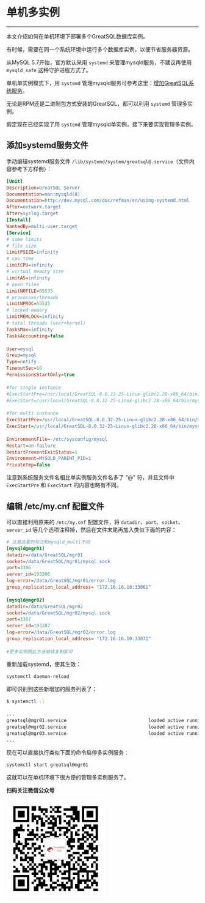 # 单机多实例
---

本文介绍如何在单机环境下部署多个GreatSQL数据库实例。

有时候，需要在同一个系统环境中运行多个数据库实例，以便节省服务器资源。

从MySQL 5.7开始，官方默认采用 `systemd` 来管理mysqld服务，不建议再使用 `mysqld_safe` 这种守护进程方式了。

单机单实例模式下，用 `systemd` 管理mysqld服务可参考这里：[增加GreatSQL系统服务](../4-install-guide/3-install-with-tarball.md#34-增加GreatSQL系统服务)。

无论是RPM还是二进制包方式安装的GreatSQL，都可以利用 `systemd` 管理多实例。

假定现在已经实现了用 `systemd` 管理mysqld单实例，接下来要实现管理多实例。

##  添加systemd服务文件

手动编辑systemd服务文件 `/lib/systemd/system/greatsql@.service`（文件内容参考下方样例）：
```ini
[Unit]
Description=GreatSQL Server
Documentation=man:mysqld(8)
Documentation=http://dev.mysql.com/doc/refman/en/using-systemd.html
After=network.target
After=syslog.target
[Install]
WantedBy=multi-user.target
[Service]
# some limits
# file size
LimitFSIZE=infinity
# cpu time
LimitCPU=infinity
# virtual memory size
LimitAS=infinity
# open files
LimitNOFILE=65535
# processes/threads
LimitNPROC=65535
# locked memory
LimitMEMLOCK=infinity
# total threads (user+kernel)
TasksMax=infinity
TasksAccounting=false

User=mysql
Group=mysql
Type=notify
TimeoutSec=10
PermissionsStartOnly=true

#for single instance
#ExecStartPre=/usr/local/GreatSQL-8.0.32-25-Linux-glibc2.28-x86_64/bin/mysqld_pre_systemd
#ExecStart=/usr/local/GreatSQL-8.0.32-25-Linux-glibc2.28-x86_64/bin/mysqld $MYSQLD_OPTS

#for multi instance
ExecStartPre=/usr/local/GreatSQL-8.0.32-25-Linux-glibc2.28-x86_64/bin/mysqld_pre_systemd %I
ExecStart=/usr/local/GreatSQL-8.0.32-25-Linux-glibc2.28-x86_64/bin/mysqld --defaults-group-suffix=@%I $MYSQLD_OPTS

EnvironmentFile=-/etc/sysconfig/mysql
Restart=on-failure
RestartPreventExitStatus=1
Environment=MYSQLD_PARENT_PID=1
PrivateTmp=false
```
注意到系统服务文件名相比单实例服务文件名多了 "@" 符，并且文件中 `ExecStartPre` 和 `ExecStart` 的内容也略有不同。

##  编辑 /etc/my.cnf 配置文件

可以直接利用原来的 `/etc/my.cnf` 配置文件，将 `datadir`、`port`、`socket`、`server_id` 等几个选项注释掉，然后在文件末尾再加入类似下面的内容：
```ini
# 注意这里的写法和mysqld_multi不同
[mysqld@mgr01]
datadir=/data/GreatSQL/mgr01
socket=/data/GreatSQL/mgr01/mysql.sock
port=3306
server_id=103306
log-error=/data/GreatSQL/mgr01/error.log
group_replication_local_address= "172.16.16.10:33061"

[mysqld@mgr02]
datadir=/data/GreatSQL/mgr02
socket=/data/GreatSQL/mgr02/mysql.sock
port=3307
server_id=103307
log-error=/data/GreatSQL/mgr02/error.log
group_replication_local_address= "172.16.16.10:33071"

#更多实例照此方法继续复制即可
```

重新加载systemd，使其生效：
```bash
systemctl daemon-reload
```

即可识别到这些新增加的服务列表了：
```bash
$ systemctl -l

...
greatsql@mgr01.service                              loaded active running   GreatSQL Server...
greatsql@mgr02.service                              loaded active running   GreatSQL Server...
greatsql@mgr03.service                              loaded active running   GreatSQL Server...
...
```

现在可以直接执行类似下面的命令启停多实例服务：
```bash
systemctl start greatsql@mgr01
```

这就可以在单机环境下很方便的管理多实例服务了。



**扫码关注微信公众号**

![greatsql-wx](../greatsql-wx.jpg)
